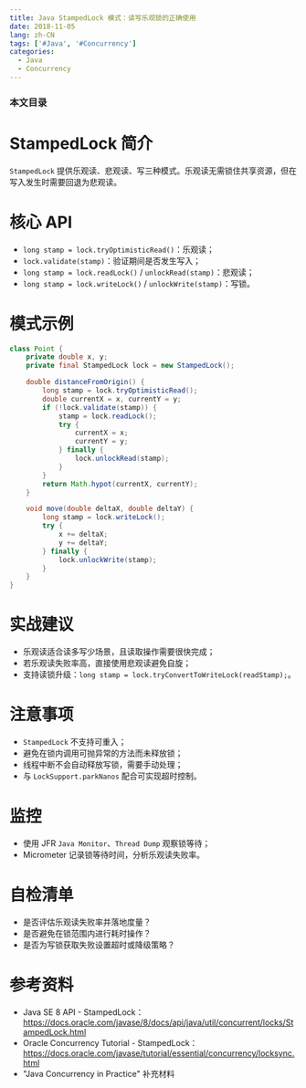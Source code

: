 ```yaml
---
title: Java StampedLock 模式：读写乐观锁的正确使用
date: 2018-11-05
lang: zh-CN
tags: ['#Java', '#Concurrency']
categories:
  - Java
  - Concurrency
---
```


### 本文目录
<!-- toc -->

# StampedLock 简介
`StampedLock` 提供乐观读、悲观读、写三种模式。乐观读无需锁住共享资源，但在写入发生时需要回退为悲观读。

# 核心 API
- `long stamp = lock.tryOptimisticRead()`：乐观读；
- `lock.validate(stamp)`：验证期间是否发生写入；
- `long stamp = lock.readLock()` / `unlockRead(stamp)`：悲观读；
- `long stamp = lock.writeLock()` / `unlockWrite(stamp)`：写锁。

# 模式示例
```java
class Point {
    private double x, y;
    private final StampedLock lock = new StampedLock();

    double distanceFromOrigin() {
        long stamp = lock.tryOptimisticRead();
        double currentX = x, currentY = y;
        if (!lock.validate(stamp)) {
            stamp = lock.readLock();
            try {
                currentX = x;
                currentY = y;
            } finally {
                lock.unlockRead(stamp);
            }
        }
        return Math.hypot(currentX, currentY);
    }

    void move(double deltaX, double deltaY) {
        long stamp = lock.writeLock();
        try {
            x += deltaX;
            y += deltaY;
        } finally {
            lock.unlockWrite(stamp);
        }
    }
}
```

# 实战建议
- 乐观读适合读多写少场景，且读取操作需要很快完成；
- 若乐观读失败率高，直接使用悲观读避免自旋；
- 支持读锁升级：`long stamp = lock.tryConvertToWriteLock(readStamp);`。

# 注意事项
- `StampedLock` 不支持可重入；
- 避免在锁内调用可抛异常的方法而未释放锁；
- 线程中断不会自动释放写锁，需要手动处理；
- 与 `LockSupport.parkNanos` 配合可实现超时控制。

# 监控
- 使用 JFR `Java Monitor`、`Thread Dump` 观察锁等待；
- Micrometer 记录锁等待时间，分析乐观读失败率。

# 自检清单
- 是否评估乐观读失败率并落地度量？
- 是否避免在锁范围内进行耗时操作？
- 是否为写锁获取失败设置超时或降级策略？

# 参考资料
- Java SE 8 API - StampedLock：https://docs.oracle.com/javase/8/docs/api/java/util/concurrent/locks/StampedLock.html
- Oracle Concurrency Tutorial - StampedLock：https://docs.oracle.com/javase/tutorial/essential/concurrency/locksync.html
- "Java Concurrency in Practice" 补充材料

